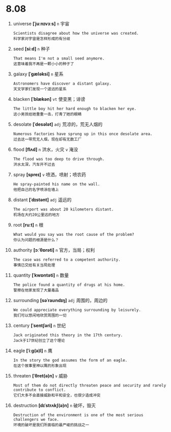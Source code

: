 # 8.08

1. universe **[ˈjuːnɪvɜːs]** `n` 宇宙

   ```
   Scientists disagree about how the universe was created.
   科学家对宇宙是怎样形成的有分歧
   ```

2. seed **[siːd]** `n` 种子

   ```
   That means I'm not a small seed anymore.
   这意味着我不再是一颗小小的种子了
   ```

3. galaxy **[ˈɡæləksi]** `n` 星系

   ```
   Astronomers have discover a distant galaxy.
   天文学家们发现一个遥远的星系
   ```

4. blacken **[ˈblækən]** `vt` 使变黑；诽谤

   ```
   The little boy hit her hard enough to blacken her eye.
   这小男孩给她重重一击，打青了她的眼睛
   ```

5. desolate **[ˈdesələt]** `adj` 荒凉的，荒无人烟的

   ```
   Numerous factories have sprung up in this once desolate area.
   过去这一带荒无人烟，现在却有无数工厂
   ```

6. flood **[flʌd]** `n` 洪水，火灾 `v` 淹没

   ```
   The flood was too deep to drive through.
   洪水太深，汽车开不过去
   ```

7. spray **[spreɪ]** `v` 喷洒，喷射；喷农药

   ```
   He spray-painted his name on the wall.
   他把自己的名字喷涂在墙上
   ```

8. distant **[ˈdɪstənt]** `adj` 遥远的

   ```
   The airport was about 20 kilometers distant.
   机场在大约20公里远的地方
   ```

9. root **[ruːt]** `n` 根

   ```
   What would you say was the root cause of the problem?
   你认为问题的根源是什么？
   ```

10. authority **[ɔːˈθɒrəti]** `n` 官方，当局；权利

    ```
    The case was referred to a competent authority.
    事情已交给有关当局处理
    ```

11. quantity **[ˈkwɒntəti]** `n` 数量

    ```
    The police found a quantity of drugs at his home.
    警擦在他家发现了大量毒品
    ```

12. surrounding **[səˈraʊndɪŋ]** `adj` 周围的，周边的

    ```
    We could appreciate everything surrounding by leisurely.
    我们可以悠闲地欣赏周围的一切
    ```

13. century **[ˈsentʃəri]** `n` 世纪

    ```
    Jack originated this theory in the 17th century.
    Jack于17世纪创立了这个理论
    ```

14. eagle **[ˈiːɡ(ə)l]** `n` 鹰

    ```
    In the story the god assumes the form of an eagle.
    在这个故事里神以鹰的形象出现
    ```

15. threaten **[ˈθret(ə)n]** `v` 威胁

    ```
    Most of them do not directly threaten peace and security and rarely contribute to conflict.
    它们大多不会直接威胁和平和安全，也很少造成冲突
    ```

16. destruction **[dɪˈstrʌkʃ(ə)n]** `n` 破坏，毁灭
    ```
    Destruction of the environment is one of the most serious challengers we face.
    环境的破坏是我们所面临的最严峻的挑战之一
    ```
